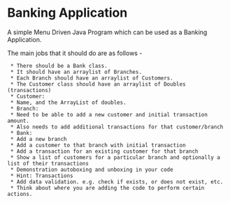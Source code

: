 # Banking Application

A simple Menu Driven Java Program which can be used as a Banking Application.

The main jobs that it should do are as follows -

     * There should be a Bank class.
     * It should have an arraylist of Branches.
     * Each Branch should have an arraylist of Customers.
     * The Customer class should have an arraylist of Doubles (transactions)
     * Customer:
     * Name, and the ArrayList of doubles.
     * Branch:
     * Need to be able to add a new customer and initial transaction amount.
     * Also needs to add additional transactions for that customer/branch
     * Bank:
     * Add a new branch
     * Add a customer to that branch with initial transaction
     * Add a transaction for an existing customer for that branch
     * Show a list of customers for a particular branch and optionally a list of their transactions
     * Demonstration autoboxing and unboxing in your code
     * Hint: Transactions
     * Add data validation. e.g. check if exists, or does not exist, etc.
     * Think about where you are adding the code to perform certain actions.
  
